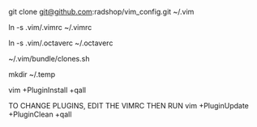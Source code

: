  
 git clone git@github.com:radshop/vim_config.git ~/.vim
 
 ln -s .vim/.vimrc ~/.vimrc
 
 ln -s .vim/.octaverc ~/.octaverc
 
 ~/.vim/bundle/clones.sh
 
 mkdir ~/.temp
 
 vim +PluginInstall +qall
 

 TO CHANGE PLUGINS, EDIT THE VIMRC THEN RUN
 vim +PluginUpdate +PluginClean +qall

